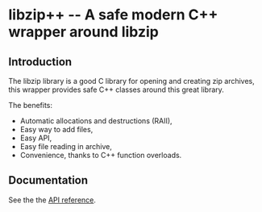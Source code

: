 libzip++ -- A safe modern C++ wrapper around libzip
===================================================

Introduction
------------

The libzip library is a good C library for opening and creating zip archives, this wrapper provides safe C++ classes
around this great library.

The benefits:

  - Automatic allocations and destructions (RAII),
  - Easy way to add files,
  - Easy API,
  - Easy file reading in archive,
  - Convenience, thanks to C++ function overloads.

Documentation
-------------

See the the [API reference](http://markand.bitbucket.org/libzip).

